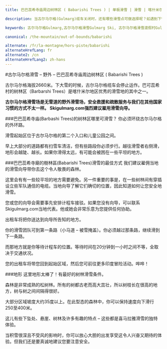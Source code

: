 ```yaml
---
title: 巴巴蕊希寺庙周边树林区 ( Babarishi Trees ) | 单板滑雪 | 滑雪 | 喀什米尔Kashmir | 古尔马尔格Gulmarg | 印度India | Skigulmarg.com

description: 当古尔马尔格(Gulmarg)缆车关闭时，还有哪些滑雪点可做选择呢？如遇到下雪天，巴巴蕊希寺庙周边树林区 ( Babarishi Trees )将会是个惊险刺激又有趣的滑雪地点。

keywords: 古尔马尔格Gulmarg,古尔马尔格滑雪Gulmarg Ski, 古尔马尔格滑雪渡假村Gulmarg Ski Resort, 喀什米尔滑雪Skiing in the Himalayas, 印度滑雪Skiing in India, 喜马拉雅Himalaya, 喀什米尔Kashmir, Skigulmarg.com

canonical: /the-mountain/out-of-bounds/babarishi

alternate: /fr/la-montagne/hors-piste/babarishi
alternateHrefLang: fr
alternate2: /cn
alternateHrefLang2: zh-hans
---
```


#古尔马尔格滑雪 – 野外 – 巴巴蕊希寺庙周边树林区 ( Babarishi Trees )

古尔马尔格海拔2660米。下大雪的时候，古尔马尔格缆车会停止运作。巴可蕊希村的树林区（Barbarshi Trees）是喀什米尔地区优秀的滑雪地的其中之一。

**古尔马尔格滑雪场是无雪道的野外滑雪场，安全救援和疏散服务与我们在其他国家习惯的方式不太一样。 Skigulmarg.com强烈建议雇用滑雪向导。**

###巴巴蕊希寺庙(Barbashi Trees)的树林区哪里可滑雪？
你必须环绕古尔马尔格的外环路。

滑雪起始区位于古尔马尔格的第二个入口和儿童公园之间。

早上大部分的道路都有扫雪车清洁，但有些路段你必须步行。越往滑雪者右侧滑，地形会越陡、越长。如果你滑得太远，有可能会被困在一些平坦的地方。

###巴巴蕊希寺廟的樹林區(Babarishi Trees)滑雪的最佳方式
我们建议雇佣当地的滑雪向导带你去这个令人敬畏的森林。

这里会有有一些较平坦的地方需要避免。另一件重要的事是，在一些树林间有穿插设立些军队通信的电缆。当地向导了解它们确切的位置，因此知道如何让您安全地滑雪。

您或您的向导会需要事先安排计程车接驳。如果您没有向导，可以联系Skigulmarg.com当地代表。他或她会非常乐意为您提供任何协助。

出租车将把你送达到向导所告知的地方。

你的滑雪团队可到第一条路（小马道 – 被雪掩盖）。你必须越过那条路，继续滑到下一条路。

而那地方就是你等待计程车的位置。等待时间在20分钟到一小时之间不等，全取决于交通状况。

您的出租车将带您回到起始区域，然后您可前往更多印度冒险活动。哗哗！

###地形
这里地形太棒了！有最好的树林滑雪条件。

森林是非常成熟的松树林。所有的树都古老而高大茁壮，所以树枝长在很高的地方，树与树之间间隔得很好。

大部分区域坡度大约35度以上。在此型态的森林中，你可以保持速度向下滑行250至400米。

这儿有些下坠处、悬崖、树林及许多有趣的特点 – 这些都是喜马拉雅滑雪的独特体验。

当积雪很深且不受风的影响时，你可以放心大胆的出发享受这令人兴奋又期待的体验。但我们还是要真诚地建议您要注意安全。



